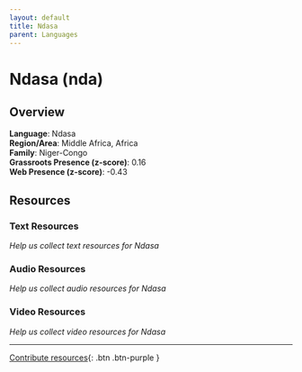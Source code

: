 ```yaml
---
layout: default
title: Ndasa
parent: Languages
---
```


# Ndasa (nda)

## Overview

**Language**: Ndasa  
**Region/Area**: Middle Africa, Africa  
**Family**: Niger-Congo  
**Grassroots Presence (z-score)**: 0.16  
**Web Presence (z-score)**: -0.43  

## Resources

### Text Resources
*Help us collect text resources for Ndasa*

### Audio Resources
*Help us collect audio resources for Ndasa*

### Video Resources
*Help us collect video resources for Ndasa*

---

[Contribute resources](https://forms.office.com/e/1SfLJx3u1r){: .btn .btn-purple }
